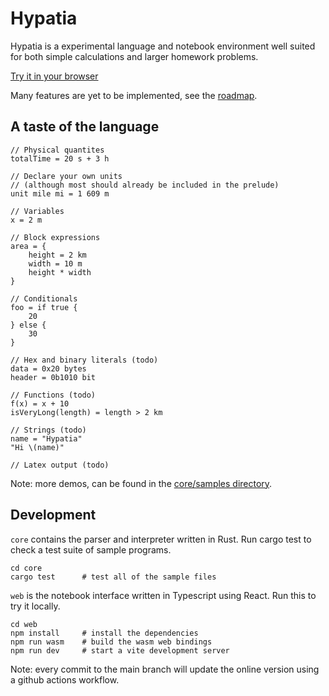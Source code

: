 # Hypatia

Hypatia is a experimental language and notebook environment well suited for both
simple calculations and larger homework problems.

[Try it in your browser](https://adelhult.github.io/hypatia)

Many features are yet to be implemented, see the
[roadmap](https://github.com/adelhult/Hypatia/issues/1).

## A taste of the language

```
// Physical quantites
totalTime = 20 s + 3 h

// Declare your own units
// (although most should already be included in the prelude)
unit mile mi = 1 609 m

// Variables
x = 2 m

// Block expressions
area = {
	height = 2 km
	width = 10 m
	height * width
}

// Conditionals
foo = if true {
	20
} else {
	30
}

// Hex and binary literals (todo) 
data = 0x20 bytes
header = 0b1010 bit

// Functions (todo)
f(x) = x + 10
isVeryLong(length) = length > 2 km

// Strings (todo)
name = "Hypatia"
"Hi \(name)"

// Latex output (todo)
```

Note: more demos, can be found in the
[core/samples directory](https://github.com/adelhult/hypatia/tree/main/core/samples).

## Development

`core` contains the parser and interpreter written in Rust. Run cargo test to
check a test suite of sample programs.

```
cd core
cargo test      # test all of the sample files
```

`web` is the notebook interface written in Typescript using React. Run this to
try it locally.

```
cd web
npm install     # install the dependencies
npm run wasm    # build the wasm web bindings
npm run dev     # start a vite development server
```

Note: every commit to the main branch will update the online version using a
github actions workflow.
